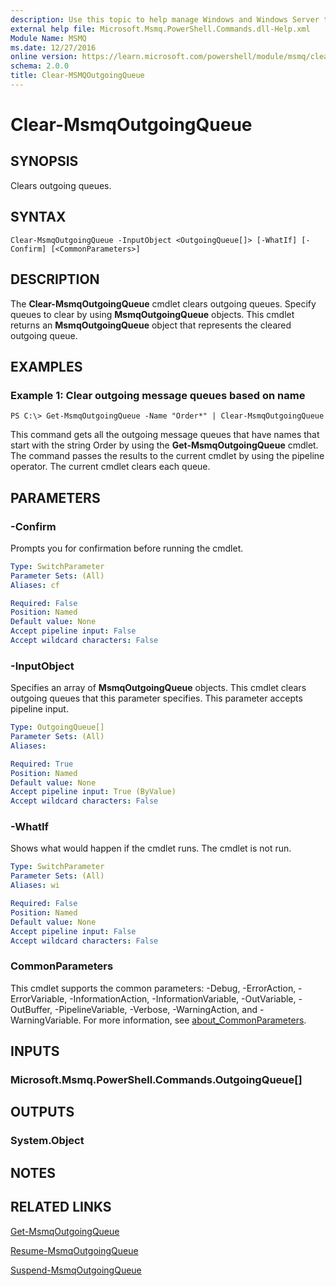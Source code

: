 ```yaml
---
description: Use this topic to help manage Windows and Windows Server technologies with Windows PowerShell.
external help file: Microsoft.Msmq.PowerShell.Commands.dll-Help.xml
Module Name: MSMQ
ms.date: 12/27/2016
online version: https://learn.microsoft.com/powershell/module/msmq/clear-msmqoutgoingqueue?view=windowsserver2025-ps&wt.mc_id=ps-gethelp
schema: 2.0.0
title: Clear-MSMQOutgoingQueue
---
```


# Clear-MsmqOutgoingQueue

## SYNOPSIS
Clears outgoing queues.

## SYNTAX

```
Clear-MsmqOutgoingQueue -InputObject <OutgoingQueue[]> [-WhatIf] [-Confirm] [<CommonParameters>]
```

## DESCRIPTION
The **Clear-MsmqOutgoingQueue** cmdlet clears outgoing queues.
Specify queues to clear by using **MsmqOutgoingQueue** objects.
This cmdlet returns an **MsmqOutgoingQueue** object that represents the cleared outgoing queue.

## EXAMPLES

### Example 1: Clear outgoing message queues based on name
```
PS C:\> Get-MsmqOutgoingQueue -Name "Order*" | Clear-MsmqOutgoingQueue
```

This command gets all the outgoing message queues that have names that start with the string Order by using the **Get-MsmqOutgoingQueue** cmdlet.
The command passes the results to the current cmdlet by using the pipeline operator.
The current cmdlet clears each queue.

## PARAMETERS

### -Confirm
Prompts you for confirmation before running the cmdlet.

```yaml
Type: SwitchParameter
Parameter Sets: (All)
Aliases: cf

Required: False
Position: Named
Default value: None
Accept pipeline input: False
Accept wildcard characters: False
```

### -InputObject
Specifies an array of **MsmqOutgoingQueue** objects.
This cmdlet clears outgoing queues that this parameter specifies.
This parameter accepts pipeline input.

```yaml
Type: OutgoingQueue[]
Parameter Sets: (All)
Aliases:

Required: True
Position: Named
Default value: None
Accept pipeline input: True (ByValue)
Accept wildcard characters: False
```

### -WhatIf
Shows what would happen if the cmdlet runs. The cmdlet is not run.

```yaml
Type: SwitchParameter
Parameter Sets: (All)
Aliases: wi

Required: False
Position: Named
Default value: None
Accept pipeline input: False
Accept wildcard characters: False
```

### CommonParameters
This cmdlet supports the common parameters: -Debug, -ErrorAction, -ErrorVariable, -InformationAction, -InformationVariable, -OutVariable, -OutBuffer, -PipelineVariable, -Verbose, -WarningAction, and -WarningVariable. For more information, see [about_CommonParameters](https://go.microsoft.com/fwlink/?LinkID=113216).

## INPUTS

### Microsoft.Msmq.PowerShell.Commands.OutgoingQueue[]

## OUTPUTS

### System.Object

## NOTES

## RELATED LINKS

[Get-MsmqOutgoingQueue](./Get-MSMQOutgoingQueue.md)

[Resume-MsmqOutgoingQueue](./Resume-MsmqOutgoingQueue.md)

[Suspend-MsmqOutgoingQueue](./Suspend-MsmqOutgoingQueue.md)

